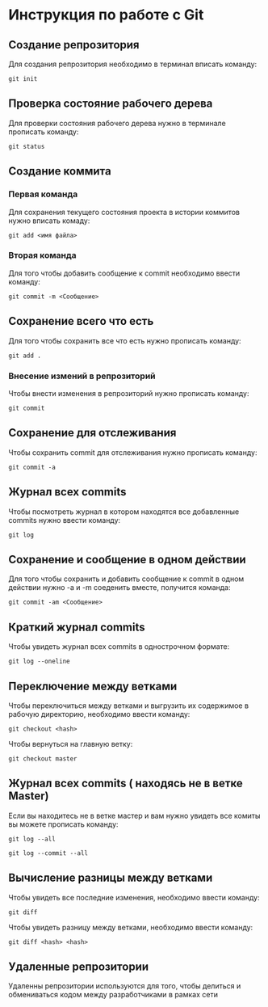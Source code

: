 # **Инструкция по работе с Git**

## **Создание репрозитория**
Для создания репрозитория необходимо в терминал вписать команду:

    git init

## **Проверка состояние рабочего дерева**
Для проверки состояния рабочего дерева нужно в терминале прописать команду:

    git status

## **Создание коммита**

### **Первая команда** 
Для сохранения текущего состояния проекта в истории коммитов нужно вписать комаду:

    git add <имя файла>

### **Вторая команда**
Для того чтобы добавить сообщение к commit необходимо ввести команду:

    git commit -m <Сообщение>

## **Сохранение всего что есть**
Для того чтобы сохранить все что есть нужно прописать команду:

    git add .
### **Внесение измений в репрозиторий**
Чтобы внести изменения в репрозиторий нужно прописать команду:

    git commit

## **Сохранение для отслеживания**
Чтобы сохранить commit для отслеживания нужно прописать команду:

    git commit -a

## **Журнал всех commits**
Чтобы посмотреть журнал в котором находятся все добавленные commits нужно ввести команду:

    git log

## **Сохранение и сообщение в одном действии**
Для того чтобы сохранить и добавить сообщение к commit в одном действии нужно -a и -m соеденить вместе, получится команда:

    git commit -am <Сообщение>

## **Краткий журнал commits**
Чтобы увидеть журнал всех commits в однострочном формате:

    git log --oneline

## Переключение между ветками 
 
Чтобы переключиться между ветками и выгрузить их содержимое в рабочую директорию, необходимо ввести команду:

    git checkout <hash>

Чтобы вернуться на главную ветку: 

    git checkout master

## **Журнал всех commits ( находясь не в ветке Master)**
Если вы находитесь не в ветке мастер и вам нужно увидеть все комиты вы можете прописать команду:

    git log --all

    git log --commit --all

## **Вычисление разницы между ветками** 
Чтобы увидеть все последние изменения, необходимо ввести команду:

    git diff

Чтобы увидеть разницу между ветками, необходимо ввести команду: 

    git diff <hash> <hash>

## **Удаленные репрозитории**
Удаленны репрозитории используются для того, чтобы делиться и обмениваться кодом между разработчиками в рамках сети
